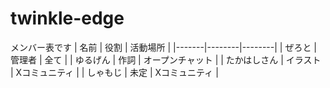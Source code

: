 # twinkle-edge
メンバー表です
| 名前 | 役割 | 活動場所 |
|-------|--------|--------|
| ぜろと | 管理者 | 全て |
| ゆるげん | 作詞 | オープンチャット |
| たかはしさん | イラスト | Xコミュニティ |
| しゃもじ | 未定 | Xコミュニティ |
